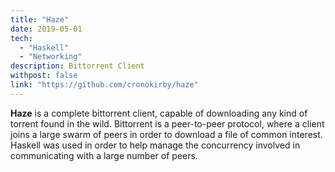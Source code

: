 ```yaml
---
title: "Haze"
date: 2019-05-01
tech:
  - "Haskell"
  - "Networking"
description: Bittorrent Client
withpost: false
link: "https://github.com/cronokirby/haze"
---
```


**Haze** is a complete bittorrent client, capable of downloading any kind
of torrent found in the wild. Bittorrent is a peer-to-peer protocol, where a client
joins a large swarm of peers in order to download a file of common interest. Haskell was
used in order to help manage the concurrency involved in communicating with a large number of
peers.
<!--more-->